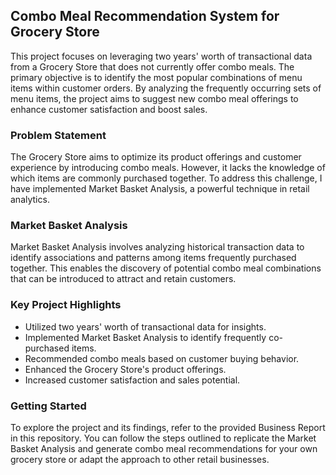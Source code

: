 ## Combo Meal Recommendation System for Grocery Store

This project focuses on leveraging two years' worth of transactional data from a Grocery Store that does not currently offer combo meals. The primary objective is to identify the most popular combinations of menu items within customer orders. By analyzing the frequently occurring sets of menu items, the project aims to suggest new combo meal offerings to enhance customer satisfaction and boost sales.

### Problem Statement

The Grocery Store aims to optimize its product offerings and customer experience by introducing combo meals. However, it lacks the knowledge of which items are commonly purchased together. To address this challenge, I have implemented Market Basket Analysis, a powerful technique in retail analytics.

### Market Basket Analysis

Market Basket Analysis involves analyzing historical transaction data to identify associations and patterns among items frequently purchased together. This enables the discovery of potential combo meal combinations that can be introduced to attract and retain customers.

### Key Project Highlights

- Utilized two years' worth of transactional data for insights.
- Implemented Market Basket Analysis to identify frequently co-purchased items.
- Recommended combo meals based on customer buying behavior.
- Enhanced the Grocery Store's product offerings.
- Increased customer satisfaction and sales potential.

### Getting Started

To explore the project and its findings, refer to the provided Business Report in this repository. You can follow the steps outlined to replicate the Market Basket Analysis and generate combo meal recommendations for your own grocery store or adapt the approach to other retail businesses.
